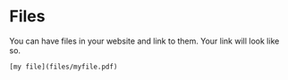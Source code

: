 # Files

You can have files in your website and link to them. Your link will look like so.

```
[my file](files/myfile.pdf)
```
